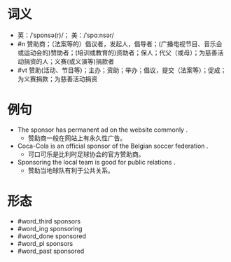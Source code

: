 # 词义
- 英：/ˈspɒnsə(r)/； 美：/ˈspɑːnsər/
- #n 赞助商；（法案等的）倡议者，发起人，倡导者；(广播电视节目、音乐会或运动会的)赞助者；(培训或教育的)资助者；保人；代父（或母）；为慈善活动捐资的人；义赛(或义演等)捐款者
- #vt 赞助(活动、节目等)；主办；资助；举办；倡议，提交（法案等）；促成；为义赛捐款；为慈善活动捐资
# 例句
- The sponsor has permanent ad on the website commonly .
	- 赞助商一般在网站上有永久性广告。
- Coca-Cola is an official sponsor of the Belgian soccer federation .
	- 可口可乐是比利时足球协会的官方赞助商。
- Sponsoring the local team is good for public relations .
	- 赞助当地球队有利于公共关系。
# 形态
- #word_third sponsors
- #word_ing sponsoring
- #word_done sponsored
- #word_pl sponsors
- #word_past sponsored
